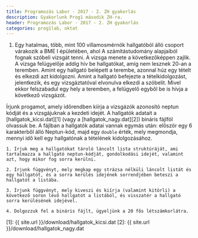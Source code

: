 ```yaml
---
title: Programozás Labor - 2017 - 2. ZH gyakorlás
description: Gyakorlunk Prog1 második ZH-ra.
header: Programozás Labor - 2017 - 2. ZH gyakorlás
categories: prog1lab, oktat
---
```


1. Egy hatalmas, több, mint 100 villamosmérnök hallgatóból álló csoport várakozik a BME I épületében, ahol A számítástudomány alapjaiból fognak szóbeli vizsgát tenni. A vizsga menete a következőképpen zajlik. A vizsga felügyelője addig hív be hallgatókat, amíg nem lesznek 20-an a teremben. Amint egy hallgató belépett a terembe, azonnal húz egy tételt és elkezdi azt kidolgozni. Amint a hallgató befejezte a tételkidolgozást, jelentkezik, és egy vizsgáztatóval elvonulva elkezdi a szóbelit. Mivel ekkor felszabadul egy hely a teremben, a felügyelő egyből be is hívja a következő vizsgázót.

Írjunk progamot, amely időrendben kiírja a vizsgázók azonosító neptun kódját és a vizsgájuknak a kezdeti idejét. A hallgatók adatait a [hallgatok_kicsi.dat][1] (vagy a [hallgatok_nagy.dat][2]) bináris fájlfól olvassuk be. A fájlban a hallgatók adatai vannak egymás után: először egy 6 karakterből álló Neptun-kód, majd egy `double` érték, mely megmondja, mennyi idő kell egy hallgatónak a tételének kidolgozásához.

    1. Írjuk meg a hallgatókat tároló láncolt lista struktúráját, ami tartalmazza a hallgató neptun-kódját, gondolkodási idejét, valamint azt, hogy mikor fog sorra kerülni.

    2. Írjunk függvényt, mely megkap egy strázsa nélküli láncolt listát és egy hallgatót, és a sorra kerülés idejének sorrendjében beteszi a hallgatót a listába.

    3. Írjunk függvényt, mely kiveszi és kiírja (valamint kitörli) a következő soron lévő hallgatót a listából, és visszatér a hallgató sorra kerülésének idejével.

    4. Dolgozzuk fel a bináris fájlt, ügyeljünk a 20 fős létszámkorlátra.

[1]: {{ site.url }}/download/hallgatok_kicsi.dat
[2]: {{ site.url }}/download/hallgatok_nagy.dat